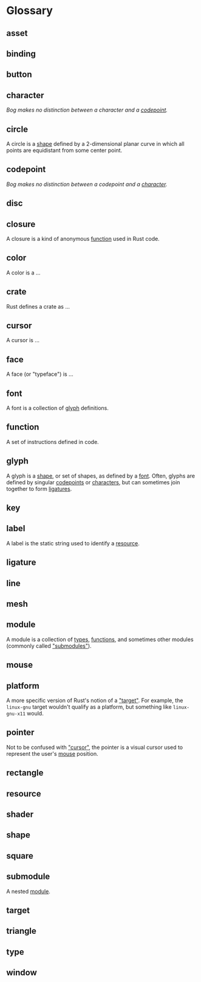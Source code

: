 


# Glossary

## asset

## binding

## button

## character

*Bog makes no distinction between a character and a [codepoint](#codepoint).*

## circle

A circle is a [shape](#shape) defined by a 2-dimensional planar curve in which all points are equidistant from some center point.

## codepoint

*Bog makes no distinction between a codepoint and a [character](#character).*

## disc

## closure

A closure is a kind of anonymous [function](#function) used in Rust code.

## color

A color is a ...

## crate

Rust defines a crate as ...

## cursor

A cursor is ...

## face

A face (or "typeface") is ...

## font

A font is a collection of [glyph](#glyph) definitions.

## function

A set of instructions defined in code.

## glyph

A glyph is a [shape](#shape), or set of shapes, as defined by a [font](#font). Often, glyphs are defined by singular [codepoints](#codepoint) or [characters](#character), but can sometimes join together to form [ligatures](#ligature).

## key

## label

A label is the static string used to identify a [resource](#resource).

## ligature

## line

## mesh

## module

A module is a collection of [types](#type), [functions](#function), and sometimes other modules (commonly called ["submodules"](#submodule)).

## mouse

## platform

A more specific version of Rust's notion of a ["target"](#target). For example, the `linux-gnu` target wouldn't qualify as a platform, but something like `linux-gnu-x11` would.

## pointer

Not to be confused with ["cursor"](#cursor), the pointer is a visual cursor used to represent the user's [mouse](#mouse) position.

## rectangle

## resource

## shader

## shape

## square

## submodule

A nested [module](#module).

## target

## triangle

## type

## window
